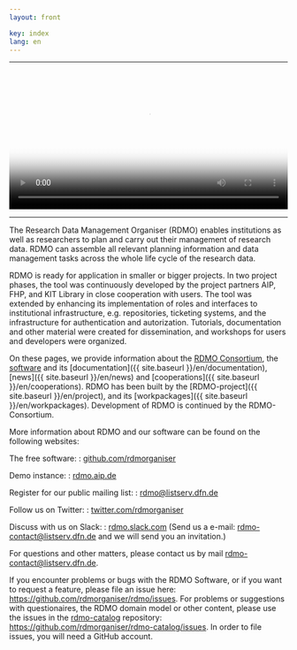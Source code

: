 ```yaml
---
layout: front

key: index
lang: en
---
```



<hr>
<video poster="{{ site.baseurl}}/img/promo/videos/was-ist-rdmo_frame.jpg" controls="controls" style="width: 100%;">
<source src="{{ site.baseurl}}/img/promo/videos/was-ist-rdmo_v4.mp4" type="video/mp4">Your browser does not support the video tag.</video>
<hr>


The Research Data Management Organiser (RDMO) enables institutions as well as researchers
to plan and carry out their management of research data. RDMO can assemble all relevant planning information
and data management tasks across the whole life cycle of the research data.

RDMO is ready for application in smaller or bigger projects. In two project phases, the tool was continuously developed by the project partners AIP, FHP, and KIT Library in close cooperation with users. The tool was extended by enhancing its implementation of roles and interfaces to institutional infrastructure,
e.g. repositories, ticketing systems, and the infrastructure for authentication and autorization.
Tutorials, documentation and other material were created for dissemination, and workshops for users and developers were organized.

On these pages, we provide information about the [RDMO Consortium]({{site.baseurl}}/en/rdmo_arge), the [software]({{site.baseurl}}/en/software) and its [documentation]({{ site.baseurl }}/en/documentation), [news]({{ site.baseurl }}/en/news) and [cooperations]({{ site.baseurl }}/en/cooperations). RDMO has been built by the [RDMO-project]({{ site.baseurl }}/en/project), and its [workpackages]({{ site.baseurl }}/en/workpackages). Development of RDMO is continued by the RDMO-Consortium.

More information about RDMO and our software can be found on the following websites:

The free software:
: [github.com/rdmorganiser](https://github.com/rdmorganiser)

Demo instance:
: [rdmo.aip.de](https://rdmo.aip.de)

Register for our public mailing list:
: [rdmo@listserv.dfn.de](https://www.listserv.dfn.de/sympa/info/rdmo)

Follow us on Twitter:
: [twitter.com/rdmorganiser](https://twitter.com/rdmorganiser)

Discuss with us on Slack:
: [rdmo.slack.com](https://rdmo.slack.com)
(Send us a e-mail: <a href="mailto:rdmo-contact@listserv.dfn.de">rdmo-contact@listserv.dfn.de</a> and we will send you an invitation.)

For questions and other matters, please contact us by mail <a href="mailto:rdmo-contact@listserv.dfn.de">rdmo-contact@listserv.dfn.de</a>.

If you encounter problems or bugs with the RDMO Software, or if you want to request a feature, please file an issue here: <https://github.com/rdmorganiser/rdmo/issues>. For problems or suggestions with questionaires, the RDMO domain model or other content, please use the issues in the [rdmo-catalog](https://github.com/rdmorganiser/rdmo-catalog) repository: <https://github.com/rdmorganiser/rdmo-catalog/issues>. In order to file issues, you will need a GitHub account.

